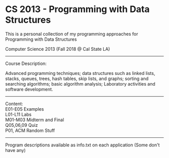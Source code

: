 # CS 2013 - Programming with Data Structures

This is a personal collection of my programming approaches for Programming with Data Structures

Computer Science 2013 (Fall 2018 @ Cal State LA)
****************************************************************************************************************************

Course Description:

Advanced programming techniques;  data structures such as linked lists, stacks, queues, trees, hash tables, 
skip lists, and graphs; sorting and searching algorithms; basic algorithm analysis; Laboratory activities and 
software development.

****************************************************************************************************************************

Content:<br>
E01-E05 Examples<br>
L01-L11 Labs<br>
M01-M03 Midterm and Final<br>
Q05,06,09 Quiz<br>
P01, ACM Random Stuff<br>

****************************************************************************************************************************
Program descriptions available as info.txt on each application (Some don't have any)
